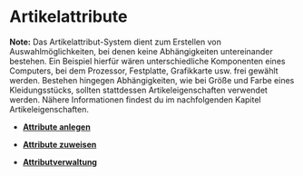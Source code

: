 # Artikelattribute 

**Note:** Das Artikelattribut-System dient zum Erstellen von Auswahlmöglichkeiten, bei denen keine Abhängigkeiten untereinander bestehen. Ein Beispiel hierfür wären unterschiedliche Komponenten eines Computers, bei dem Prozessor, Festplatte, Grafikkarte usw. frei gewählt werden. Bestehen hingegen Abhängigkeiten, wie bei Größe und Farbe eines Kleidungsstücks, sollten stattdessen Artikeleigenschaften verwendet werden. Nähere Informationen findest du im nachfolgenden Kapitel Artikeleigenschaften.

-   **[Attribute anlegen](8_3_1_Attribute_anlegen.md)**  

-   **[Attribute zuweisen](8_3_2_Attribute_zuweisen.md)**  

-   **[Attributverwaltung](8_3_3_Attributverwaltung.md)**  





